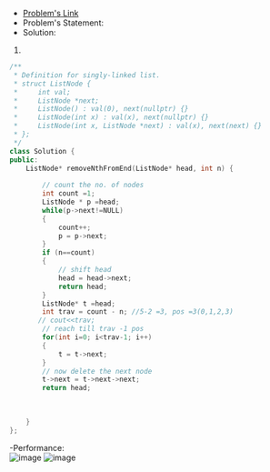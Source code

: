 - [Problem's Link](https://leetcode.com/problems/remove-nth-node-from-end-of-list/)
- Problem's Statement:  
- Solution:  

1.
```cpp
/**
 * Definition for singly-linked list.
 * struct ListNode {
 *     int val;
 *     ListNode *next;
 *     ListNode() : val(0), next(nullptr) {}
 *     ListNode(int x) : val(x), next(nullptr) {}
 *     ListNode(int x, ListNode *next) : val(x), next(next) {}
 * };
 */
class Solution {
public:
    ListNode* removeNthFromEnd(ListNode* head, int n) {
    
        // count the no. of nodes
        int count =1;
        ListNode * p =head;
        while(p->next!=NULL)
        {
            count++;
            p = p->next;
        }
        if (n==count)
        {
            // shift head
            head = head->next;
            return head;
        }
        ListNode* t =head;
        int trav = count - n; //5-2 =3, pos =3(0,1,2,3)
       // cout<<trav;
        // reach till trav -1 pos
        for(int i=0; i<trav-1; i++)
        {
            t = t->next;
        }
        // now delete the next node
        t->next = t->next->next;
        return head;
        
        
        
    }
};
```


-Performance:  
![image](https://user-images.githubusercontent.com/64036955/142725452-ea4b978e-d63d-435e-873b-087dc7c270b7.png)
![image](https://user-images.githubusercontent.com/64036955/142725460-4a1db383-8a82-4223-92f7-cfe8a2e6cf3e.png)
